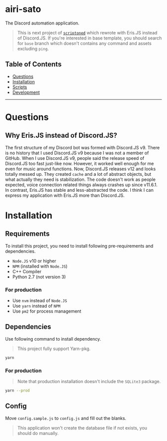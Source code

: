 # airi-sato

The Discord automation application.

> This is next project of [`scriptoned`](https://github.com/Seia-Soto/scriptoned) which rewrote with Eris.JS instead of Discord.JS.
> If you're interested in base template, you should search for `base` branch which doesn't contains any command and assets excluding `ping`.

## Table of Contents

- [Questions](#questions)
- [Installation](#installation)
- [Scripts](#scripts)
- [Development](#development)

----

# Questions

## Why Eris.JS instead of Discord.JS?

The first structure of my Discord bot was formed with Discord.JS v9.
There is no history that I used Discord.JS v9 because I was not a member of GitHub.
When I use Discord.JS v9, people said the release speed of Discord.JS too fast just-like now.
However, it worked well enough for me even for music around functions.
Now, Discord.JS releases v12 and looks totally messed up.
They created `cache` and a lot of abstract objects, but what actually they need is stabilization.
The code doesn't work as people expected, voice connection related things always crashes up since v11.6.1.
In contrast, Eris.JS has stable and less-abstracted the code.
I think I can express my application with Eris.JS more than Discord.JS.

# Installation

## Requirements

To install this project, you need to install following pre-requirements and dependencies.

- `Node.JS` v10 or higher
- `NPM` (installed with `Node.JS`)
- C++ Compiler
- Python 2.7 (not version 3)

### For production

- Use `nvm` instead of `Node.JS`
- Use `yarn` instead of `NPM`
- Use `pm2` for process management

## Dependencies

Use following command to install dependency.

> This project fully support Yarn-pkg.

```sh
yarn
```

### For production

> Note that production installation doesn't include the `SQLite3` package.

```sh
yarn --prod
```

## Config

Move `config.sample.js` to `config.js` and fill out the blanks.

> This application won't create the database file if not exists, you should do manually.
